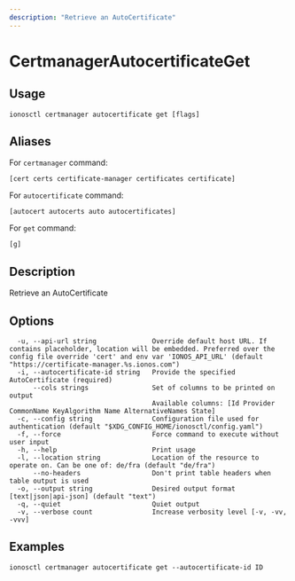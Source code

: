 ```yaml
---
description: "Retrieve an AutoCertificate"
---
```


# CertmanagerAutocertificateGet

## Usage

```text
ionosctl certmanager autocertificate get [flags]
```

## Aliases

For `certmanager` command:

```text
[cert certs certificate-manager certificates certificate]
```

For `autocertificate` command:

```text
[autocert autocerts auto autocertificates]
```

For `get` command:

```text
[g]
```

## Description

Retrieve an AutoCertificate

## Options

```text
  -u, --api-url string              Override default host URL. If contains placeholder, location will be embedded. Preferred over the config file override 'cert' and env var 'IONOS_API_URL' (default "https://certificate-manager.%s.ionos.com")
  -i, --autocertificate-id string   Provide the specified AutoCertificate (required)
      --cols strings                Set of columns to be printed on output 
                                    Available columns: [Id Provider CommonName KeyAlgorithm Name AlternativeNames State]
  -c, --config string               Configuration file used for authentication (default "$XDG_CONFIG_HOME/ionosctl/config.yaml")
  -f, --force                       Force command to execute without user input
  -h, --help                        Print usage
  -l, --location string             Location of the resource to operate on. Can be one of: de/fra (default "de/fra")
      --no-headers                  Don't print table headers when table output is used
  -o, --output string               Desired output format [text|json|api-json] (default "text")
  -q, --quiet                       Quiet output
  -v, --verbose count               Increase verbosity level [-v, -vv, -vvv]
```

## Examples

```text
ionosctl certmanager autocertificate get --autocertificate-id ID
```

